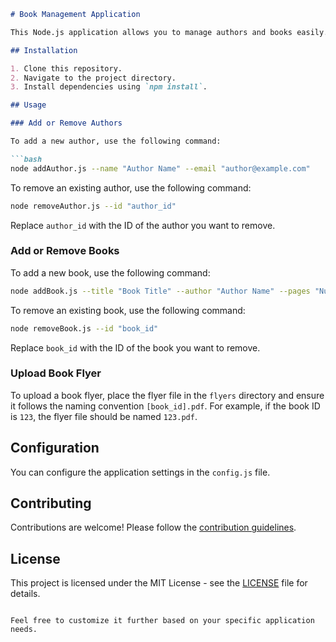 ```markdown
# Book Management Application

This Node.js application allows you to manage authors and books easily. You can add or remove authors, add or remove books, and even upload book flyers.

## Installation

1. Clone this repository.
2. Navigate to the project directory.
3. Install dependencies using `npm install`.

## Usage

### Add or Remove Authors

To add a new author, use the following command:

```bash
node addAuthor.js --name "Author Name" --email "author@example.com"
```

To remove an existing author, use the following command:

```bash
node removeAuthor.js --id "author_id"
```

Replace `author_id` with the ID of the author you want to remove.

### Add or Remove Books

To add a new book, use the following command:

```bash
node addBook.js --title "Book Title" --author "Author Name" --pages "Number of Pages"
```

To remove an existing book, use the following command:

```bash
node removeBook.js --id "book_id"
```

Replace `book_id` with the ID of the book you want to remove.

### Upload Book Flyer

To upload a book flyer, place the flyer file in the `flyers` directory and ensure it follows the naming convention `[book_id].pdf`. For example, if the book ID is `123`, the flyer file should be named `123.pdf`.

## Configuration

You can configure the application settings in the `config.js` file.

## Contributing

Contributions are welcome! Please follow the [contribution guidelines](CONTRIBUTING.md).

## License

This project is licensed under the MIT License - see the [LICENSE](LICENSE) file for details.
```

Feel free to customize it further based on your specific application needs.
